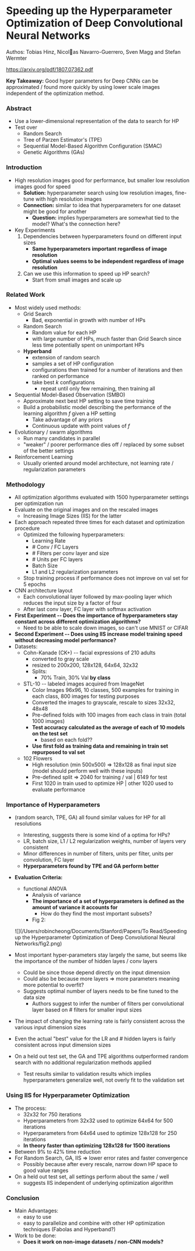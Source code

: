 # Speeding up the Hyperparameter Optimization of Deep Convolutional Neural Networks

Authos: Tobias Hinz, Nicolas Navarro-Guerrero, Sven Magg and Stefan Wermter

https://arxiv.org/pdf/1807.07362.pdf

**Key Takeaway:** Good hyper parameters for Deep CNNs can be approximated / found more quickly by using lower scale images independent of the optimization method.



### Abstract

- Use a lower-dimensional representation of the data to search for HP
- Test over
  - Random Search
  - Tree of Parzen Estimator's (TPE)
  - Sequential Model-Based Algorithm Configuration (SMAC)
  - Genetic Algorithms (GAs)



### Introduction

- High resolution images good for performance, but smaller low resolution images good for speed
  - **Solution:** hyperparameter search using low resolution images, fine-tune with high resolution images
  - **Connection:** similar to idea that hyperparameters for one dataset might be good for another
    - **Question:** implies hyperparameters are somewhat tied to the model? What's the connection here?
- Key Experiments
  1. Dependencies between hyperparameters found on different input sizes
     - **Same hyperparameters important regardless of image resolution**
     - **Optimal values seems to be independent regardless of image resolution**
  2. Can we use this information to speed up HP search?
     - Start from small images and scale up



### Related Work

- Most widely used methods:
  - Grid Search
    - Bad, exponential in growth with number of HPs
  - Random Search
    - Random value for each HP
    - with large number of HPs, much faster than Grid Search since less time potentially spent on unimportant HPs
  - **Hyperband**
    - extension of random search
    - samples a set of HP configuration
    - configurations then trained for a number of iterations and then ranked on performance
    - take best $k$ configurations
      - repeat until only few remaining, then training all
- Sequential Model-Based Observation (SMBO) 
  - Approximate next best HP setting to save time training
  - Build a probabilistic model describing the performance of the learning algorithm $f$ given a HP setting
    - Take advantage of any priors
    - Continuous update with point values of $f$
- Evolutionary / swarm algorithms
  - Run many candidates in parallel
  - "weaker" / poorer performance dies off / replaced by some subset of the better settings
- Reinforcement Learning
  - Usually oriented around model architecture, not learning rate / regularization parameters

### Methodology 

- All optimization algorithms evaluated with 1500 hyperparameter settings per optimization run
- Evaluate on the original images and on the rescaled images
  - Increasing Image Sizes (IIS) for the latter
- Each approach repeated three times for each dataset and optimization procedure
  - Optimized the following hyperparameters:
    - Learning Rate
    - \# Conv / FC Layers
    - \# Filters per conv layer and size
    - \# Units per FC layers
    - Batch Size
    - L1 and L2 regularization parameters
  - Stop training process if performance does not improve on val set for 5 epochs
- CNN architecture layout
  - Each convolutional layer followed by max-pooling layer which reduces the input size by a factor of four
  - After last conv layer, FC layer with softmax activation
- **First Experiment -- Does the importance of hyperparameters stay constant across different optimization algorithms?**
  - Need to be able to scale down images, so can't use MNIST or CIFAR
- **Second Experiment -- Does using IIS increase model training speed without decreasing model performance?**
- Datasets:
  - Cohn-Kanade (CK+) -- facial expressions of 210 adults
    - converted to gray scale
    - resized to 200x200, 128x128, 64x64, 32x32
    - Splits:
      - 70% Train, 30% Val **by class**
  - STL-10 -- labeled images acquired from ImageNet
    - Color Images 96x96, 10 classes, 500 examples for training in each class, 800 images for testing purposes
    - Converted the images to grayscale, rescale to sizes 32x32, 48x48
    - Pre-defined folds with 100 images from each class in train (total 1000 images)
    - **Test accuracy calculated as the average of each of 10 models on the test set**
      - based on each fold??
    - **Use first fold as training data and remaining in train set repurposed to val set**
  - 102 Flowers 
    - High resolution (min 500x500) => 128x128 as final input size (model should perform well with these inputs)
    - Pre-defined split => 2040 for training / val |  6149 for test
    - First 1020 in train used to optimize HP | other 1020 used to evaluate performance

### Importance of Hyperparameters

- (random search, TPE, GA) all found similar values for HP for all resolutions

  - Interesting, suggests there is some kind of a optima for HPs? 
  - LR, batch size, L1 / L2 regularization weights, number of layers very consistent
  - Minor differences in number of filters, units per filter, units per convolution, FC layer
  - **Hyperparameters found by TPE and GA perform better**

- **Evaluation Criteria:**

  - functional ANOVA 
    - Analysis of variance
    - **The importance of a set of hyperparameters is defined as the amount of variance it accounts for**
      - How do they find the most important subsets?
    - Fig 2:

  ![](/Users/robincheong/Documents/Stanford/Papers/To Read/Speeding up the Hyperparameter Optimization of Deep Convolutional Neural Networks/fig2.png)

- Most important hyper-parameters stay largely the same, but seems like the importance of the number of hidden layes / conv layers 
  - Could be since those depend directly on the input dimension
  - Could also be because more layers => more parameters meaning more potential to overfit?
  - Suggests optimal number of layers needs to be fine tuned to the data size
    - Authors suggest to infer the number of filters per convolutional layer based on # filters for smaller input sizes
- The impact of changing the learning rate is fairly consistent across the various input dimension sizes
- Even the actual "best" value for the LR and # hidden layers is fairly consistent across input dimension sizes
- On a held out test set, the GA and TPE algorithms outperformed random search with no additional regularization methods applied
  - Test results similar to validation results which implies hyperparameters generalize well, not overly fit to the validation set

### Using IIS for Hyperparameter Optimization

- The process:
  - 32x32 for 750 iterations
  - Hyperparameters from 32x32 used to optimize 64x64 for 500 iterations
  - Hyperparameters from 64x64 used to optimize 128x128 for 250 iterations
  - **In theory faster than optimizing 128x128 for 1500 iterations**
- Between 9% to 42% time reduction
- For Random Search, GA, IIS => lower error rates and faster convergence
  - Possibly because after every rescale, narrow down HP space to good value ranges
- On a held out test set, all settings perform about the same / well
  - suggests IIS independent of underlying optimization algorithm

### Conclusion

- Main Advantages:
  - easy to use
  - easy to parallelize and combine with other HP optimization techniques (Fabolas and Hyperband?)
- Work to be done:
  - **Does it work on non-image datasets / non-CNN models?**